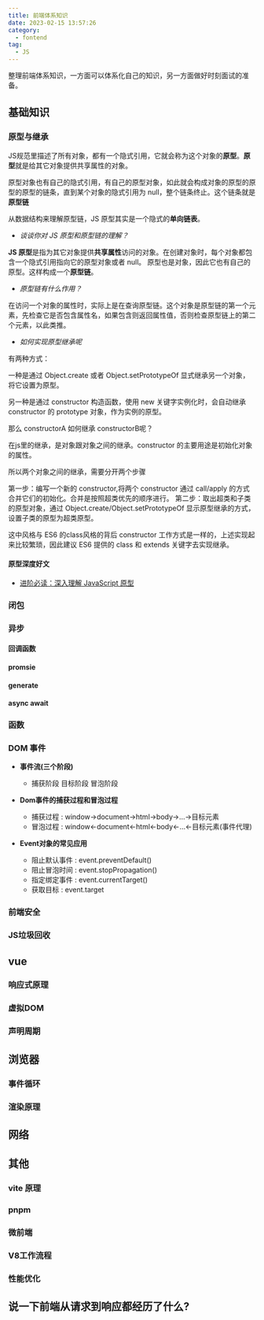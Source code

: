 ```yaml
---
title: 前端体系知识
date: 2023-02-15 13:57:26
category:
  - fontend
tag:
  - JS
---
```


整理前端体系知识，一方面可以体系化自己的知识，另一方面做好时刻面试的准备。

## 基础知识

### 原型与继承

JS规范里描述了所有对象，都有一个隐式引用，它就会称为这个对象的**原型**。**原型**就是给其它对象提供共享属性的对象。

原型对象也有自己的隐式引用，有自己的原型对象，如此就会构成对象的原型的原型的原型的链条，直到某个对象的隐式引用为 null，整个链条终止。这个链条就是**原型链**

从数据结构来理解原型链，JS 原型其实是一个隐式的**单向链表**。

- *谈谈你对 JS 原型和原型链的理解？*

**JS 原型**是指为其它对象提供**共享属性**访问的对象。在创建对象时，每个对象都包含一个隐式引用指向它的原型对象或者 null。
原型也是对象，因此它也有自己的原型。这样构成一个**原型链**。

- *原型链有什么作用？*

在访问一个对象的属性时，实际上是在查询原型链。这个对象是原型链的第一个元素，先检查它是否包含属性名，如果包含则返回属性值，否则检查原型链上的第二个元素，以此类推。

- *如何实现原型继承呢*

有两种方式：

一种是通过 Object.create 或者 Object.setPrototypeOf 显式继承另一个对象，将它设置为原型。

另一种是通过 constructor 构造函数，使用 new 关键字实例化时，会自动继承 constructor 的 prototype 对象，作为实例的原型。

那么 constructorA 如何继承 constructorB呢？

在js里的继承，是对象跟对象之间的继承。constructor 的主要用途是初始化对象的属性。

所以两个对象之间的继承，需要分开两个步骤

第一步：编写一个新的 constructor,将两个 constructor 通过 call/apply 的方式合并它们的初始化。合并是按照超类优先的顺序进行。
第二步：取出超类和子类的原型对象，通过 Object.create/Object.setPrototypeOf 显示原型继承的方式，设置子类的原型为超类原型。

这中风格与 ES6 的class风格的背后 constructor 工作方式是一样的，上述实现起来比较繁琐，因此建议 ES6 提供的 class 和 extends 关键字去实现继承。

#### 原型深度好文

- [进阶必读：深入理解 JavaScript 原型 ](https://juejin.cn/post/6901494216074100750)

### 闭包
### 异步
#### 回调函数
#### promsie
#### generate
#### async await
### 函数

### DOM 事件

- **事件流(三个阶段)**
  - 捕获阶段 目标阶段 冒泡阶段
  
- **Dom事件的捕获过程和冒泡过程**
  - 捕获过程 : window->document->html->body->…->目标元素
  - 冒泡过程 : window<-document<-html<-body<-…<-目标元素(事件代理)


- **Event对象的常见应用**
  - 阻止默认事件 : event.preventDefault()
  - 阻止冒泡时间 : event.stopPropagation()
  - 指定绑定事件 : event.currentTarget()
  - 获取目标 : event.target 
  
### 前端安全
### JS垃圾回收

## vue
### 响应式原理
### 虚拟DOM
### 声明周期

## 浏览器
### 事件循环
### 渲染原理

## 网络

## 其他

### vite 原理
### pnpm
### 微前端
### V8工作流程
### 性能优化

## 说一下前端从请求到响应都经历了什么?